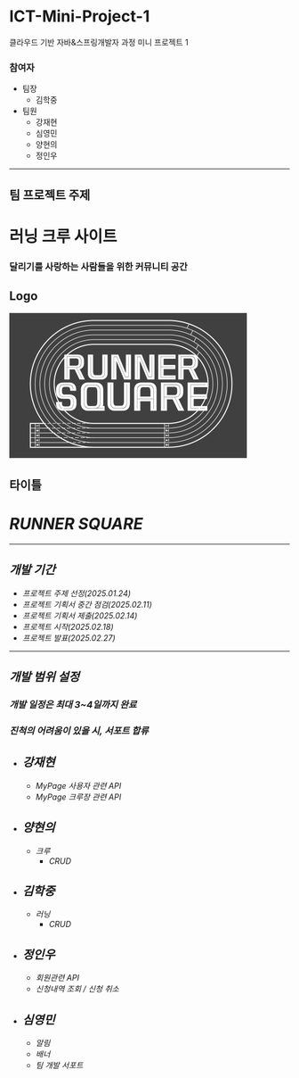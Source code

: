 # ICT-Mini-Project-1
클라우드 기반 자바&amp;스프링개발자 과정 미니 프로젝트 1

### 참여자
* 팀장
  * 김학중
* 팀원
  * 강재현
  * 심영민
  * 양현의
  * 정인우

---

## 팀 프로젝트 주제

# 러닝 크루 사이트
### 달리기를 사랑하는 사람들을 위한 커뮤니티 공간

## Logo

![img.png](Img/logo.png)

## 타이틀

# <i><b> RUNNER SQUARE </b><i>

---

## 개발 기간
 * 프로젝트 주제 선정(2025.01.24)
 * 프로젝트 기획서 중간 점검(2025.02.11)
 * 프로젝트 기획서 제출(2025.02.14)
 * 프로젝트 시작(2025.02.18)
 * 프로젝트 발표(2025.02.27)

---

## 개발 범위 설정
### 개발 일정은 최대 3~4일까지 완료
### 진척의 어려움이 있을 시, 서포트 합류

 * ## 강재현
   * MyPage 사용자 관련 API
   * MyPage 크루장 관련 API

 * ## 양현의
   * 크루
     * CRUD

 * ## 김학중
   * 러닝
     * CRUD

 * ## 정인우
   * 회원관련 API
   * 신청내역 조회 / 신청 취소

 * ## 심영민
   * 알림
   * 배너
   * 팀 개발 서포트